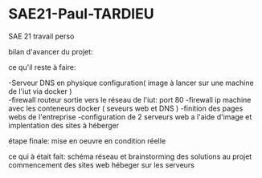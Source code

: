 # SAE21-Paul-TARDIEU
SAE 21 travail perso

bilan d'avancer du projet:


ce qu'il reste à faire:


-Serveur DNS en physique configuration( image à lancer sur une machine de l'iut via docker )
</br>-firewall routeur sortie vers le réseau de l'iut: port 80 
-firewall ip machine avec les conteneurs docker ( seveurs web et DNS )
-finition des pages webs de l'entreprise
-configuration de 2 serveurs web a l'aide d'image et implentation des sites à héberger

étape finale: mise en oeuvre en condition réelle 


ce qui à était fait:
schéma réseau et brainstorming des solutions au projet
commencement des sites web hébeger sur les serveurs 
